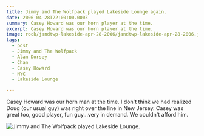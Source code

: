 ```yaml
---
title: Jimmy and The Wolfpack played Lakeside Lounge again.
date: 2006-04-28T22:00:00.000Z
summary: Casey Howard was our horn player at the time.
excerpt: Casey Howard was our horn player at the time.
image: rock/jandtwp-lakeside-apr-28-2006/jandtwp-lakeside-apr-28-2006.jpg
tags:
  - post 
  - Jimmy and The Wolfpack
  - Alan Dorsey
  - Chan
  - Casey Howard
  - NYC
  - Lakeside Lounge

---
```


Casey Howard was our horn man at the time. I don't think we had realized Doug (our usual guy) was right over the line in New Jersey.
Casey was great too, good player, fun guy...very in demand. We couldn't afford him.

![Jimmy and The Wolfpack played Lakeside Lounge.](/static/img/rock/jandtwp-lakeside-apr-28-2006/jandtwp-lakeside-apr-28-2006.jpg "Jimmy and The Wolfpack played Lakeside Lounge.")

